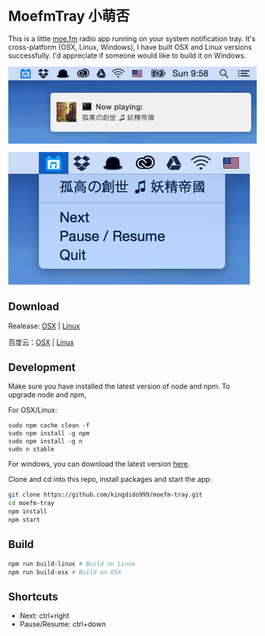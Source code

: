 # MoefmTray 小萌否

This is a little [moe.fm](http://moe.fm/) radio app running on your system notification tray. It's cross-platform (OSX, Linux, Windows), I have built OSX and Linux versions successfully. I'd appreciate if someone would like to build it on Windows.

![notify](https://github.com/kingdido999/moefm-tray/raw/master/asset/screenshots/1-24-2016/notify-osx.png)

![menu](https://github.com/kingdido999/moefm-tray/raw/master/asset/screenshots/1-24-2016/menu-osx.png)

## Download

Realease: [OSX](https://github.com/kingdido999/moefm-tray/releases/download/v0.1.0/MoefmTray-darwin-x64.zip) | [Linux](https://github.com/kingdido999/moefm-tray/releases/download/v0.1.0/MoefmTray-linux-x64.zip)

百度云：[OSX](http://pan.baidu.com/s/1c1fPEs4) | [Linux](http://pan.baidu.com/s/1ZipOy)

## Development

Make sure you have installed the latest version of node and npm. To upgrade node and npm,

For OSX/Linux:

```
sudo npm cache clean -f
sudo npm install -g npm
sudo npm install -g n
sudo n stable
```

For windows, you can download the latest version [here](https://nodejs.org/en/download/).

Clone and cd into this repo, install packages and start the app:

```bash
git clone https://github.com/kingdido999/moefm-tray.git
cd moefm-tray
npm install
npm start
```

## Build

```bash
npm run build-linux # Build on Linux
npm run build-osx # Build on OSX
```

## Shortcuts

- Next: ctrl+right
- Pause/Resume: ctrl+down

